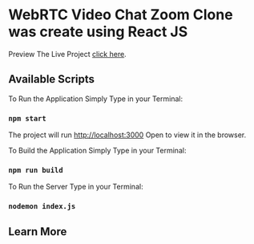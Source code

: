 # WebRTC Video Chat Zoom Clone was create using React JS



Preview The Live Project [click here](https://github.com/facebook/create-react-app).

## Available Scripts

To Run the Application Simply Type in your Terminal:
### `npm start`
The project will run [http://localhost:3000](http://localhost:3000)
Open  to view it in the browser.

To Build the Application Simply Type in your Terminal:
### `npm run build`

To Run the Server Type in your Terminal:
### `nodemon index.js`

## Learn More
